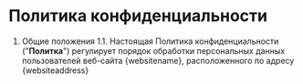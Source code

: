 # Политика конфиденциальности
1. Общие положения
1.1. Настоящая Политика конфиденциальности ("**Политка**") регулирует порядок обработки персональных данных пользователей веб-сайта {websitename}, расположенного по адресу {websiteaddress}
